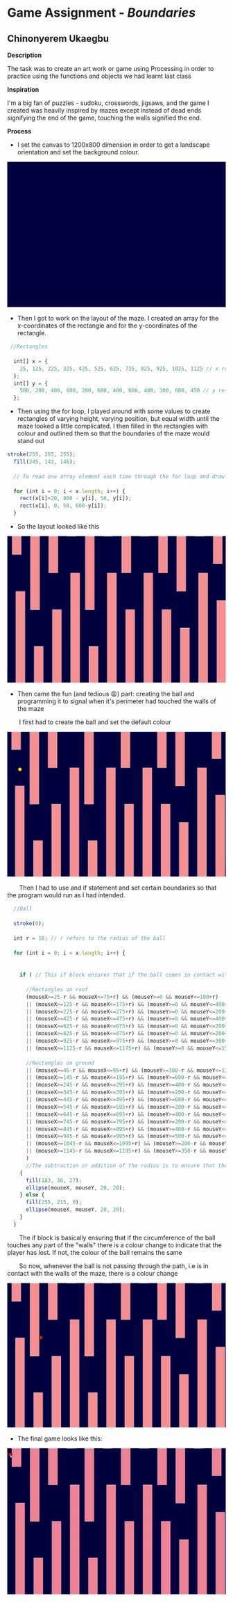 # Game Assignment - *Boundaries*

## Chinonyerem Ukaegbu


**Description**

The task was to create an art work or game using Processing in order to practice using the functions and objects we had learnt last class

**Inspiration**

I'm a big fan of puzzles - sudoku, crosswords, jigsaws, and the game I created was heavily inspired by mazes except instead of dead ends signifying the end of the game, touching the walls signified the end.

**Process**

* I set the canvas to 1200x800 dimension in order to get a landscape orientation and set the background colour.

![Background](images/Screenshot%20(182).png)

* Then I got to work on the layout of the maze. I created an array for the x-coordinates of the rectangle and for the y-coordinates of the rectangle.

```js
 //Rectangles

  int[] x = { 
    25, 125, 225, 325, 425, 525, 625, 725, 825, 925, 1025, 1125 // x refers to the x-coordinates of the rectangles
  };
  int[] y = { 
    500, 200, 400, 600, 200, 600, 400, 600, 400, 300, 600, 450 // y refers to the y-coordinates of the rectangles
  };
  ```
  
* Then using the for loop, I played around with some values to create rectangles of varying height, varying position, but equal width until the maze looked a little complicated. I then filled in the rectangles with colour and outlined them so that the boundaries of the maze would stand out

```js
stroke(255, 255, 255);
  fill(245, 143, 146);

  // To read one array element each time through the for loop and draw the rectangles

  for (int i = 0; i < x.length; i++) {
    rect(x[i]+20, 800 - y[i], 50, y[i]);
    rect(x[i], 0, 50, 600-y[i]);
  }
  ```
* So the layout looked like this

![Rectangles](images/Screenshot%20(183).png)

* Then came the fun (and tedious :weary:) part: creating the ball and programming it to signal when it's perimeter had touched the walls of the maze
</p>
&nbsp&nbsp&nbsp&nbsp&nbsp&nbsp I first had to create the ball and set the default colour
</p>

![Default_Ball_Colour](images/Screenshot%20(184).png)

</p>
&nbsp&nbsp&nbsp&nbsp&nbsp&nbsp Then I had to use and if statement and set certain boundaries so that the program would run as I had intended.
</p>

```js
  //Ball 

  stroke(0);

  int r = 10; // r refers to the radius of the ball

  for (int i = 0; i < x.length; i++) {


    if ( // This if block ensures that if the ball comes in contact with any of the rectangles, there is a colour change

      //Rectangles on roof
      (mouseX>=25-r && mouseX<=75+r) && (mouseY>=0 && mouseY<=100+r)
      || (mouseX>=125-r && mouseX<=175+r) && (mouseY>=0 && mouseY<=400+r)
      || (mouseX>=225-r && mouseX<=275+r) && (mouseY>=0 && mouseY<=200+r)
      || (mouseX>=425-r && mouseX<=475+r) && (mouseY>=0 && mouseY<=400+r)
      || (mouseX>=625-r && mouseX<=675+r) && (mouseY>=0 && mouseY<=200+r)
      || (mouseX>=825-r && mouseX<=875+r) && (mouseY>=0 && mouseY<=200+r)
      || (mouseX>=925-r && mouseX<=975+r) && (mouseY>=0 && mouseY<=300+r)
      || (mouseX>=1125-r && mouseX<=1175+r) && (mouseY>=0 && mouseY<=150+r)

      //Rectangles on ground
      || (mouseX>=45-r && mouseX<=95+r) && (mouseY>=300-r && mouseY<=1200)
      || (mouseX>=145-r && mouseX<=195+r) && (mouseY>=600-r && mouseY<=1200)
      || (mouseX>=245-r && mouseX<=295+r) && (mouseY>=400-r && mouseY<=1200)
      || (mouseX>=345-r && mouseX<=395+r) && (mouseY>=200-r && mouseY<=1200)
      || (mouseX>=445-r && mouseX<=495+r) && (mouseY>=600-r && mouseY<=1200)
      || (mouseX>=545-r && mouseX<=595+r) && (mouseY>=200-r && mouseY<=1200)
      || (mouseX>=645-r && mouseX<=695+r) && (mouseY>=400-r && mouseY<=1200)
      || (mouseX>=745-r && mouseX<=795+r) && (mouseY>=200-r && mouseY<=1200)
      || (mouseX>=845-r && mouseX<=895+r) && (mouseY>=400-r && mouseY<=1200)
      || (mouseX>=945-r && mouseX<=995+r) && (mouseY>=500-r && mouseY<=1200)
      || (mouseX>=1045-r && mouseX<=1095+r) && (mouseY>=200-r && mouseY<=1200)
      || (mouseX>=1145-r && mouseX<=1195+r) && (mouseY>=350-r && mouseY<=1200)
      ) 
      //The subtraction or addition of the radius is to ensure that the colour changes when the circumference of the circle touches the rectangle rather than the centre of the circle
    {
      fill(183, 36, 27);
      ellipse(mouseX, mouseY, 20, 20);
    } else {
      fill(255, 215, 0);
      ellipse(mouseX, mouseY, 20, 20);
    }
  }
  ```
</p>
&nbsp&nbsp&nbsp&nbsp&nbsp&nbsp The if block is basically ensuring that if the circumference of the ball touches any part of the "walls" there is a colour change to indicate that the player has lost. If not, the colour of the ball remains the same
</p>
&nbsp&nbsp&nbsp&nbsp&nbsp&nbsp So now, whenever the ball is not passing through the path, i.e is in contact with the walls of the maze, there is a colour change
</p>


![Boundary_Crossed_Ball_Colour](images/Screenshot%20(185).png)

* The final game looks like this:

![Final_Animation](images/Week_3_Assignment_cou210_Video_gif.gif)
